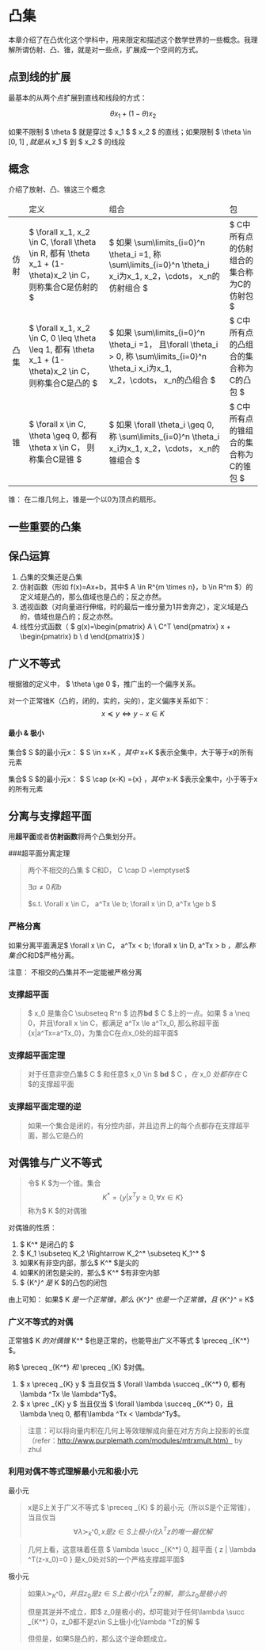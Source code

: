 # 凸集

本章介绍了在凸优化这个学科中，用来限定和描述这个数学世界的一些概念。我理解所谓仿射、凸、锥，就是对一些点，扩展成一个空间的方式。

## 点到线的扩展
最基本的从两个点扩展到直线和线段的方式：

$$ \theta x_1 + (1-\theta)x_2 $$

如果不限制 $ \theta $ 就是穿过 $ x_1 $  $ x_2 $ 的直线；如果限制 $ \theta \in  [0, 1] $, 就是从$ x_1 $ 到 $ x_2 $ 的线段

## 概念

介绍了放射、凸、锥这三个概念
<table>
<thead>
    <tr>
        <td>
        </td>
        <td>
            定义
        </td>
        <td>
            组合
        </td>
        <td>
            包
        </td>
    </tr>
</thead>
    
<tbody>
    <tr>
        <td>仿射
        </td>
        <td>
            $ \forall x_1, x_2 \in C, \forall \theta \in R, 都有 \theta x_1 + (1-\theta)x_2 \in C， 则称集合C是仿射的 $
        </td>
        <td>
            $ 如果 \sum\limits_{i=0}^n \theta_i =1, 称 \sum\limits_{i=0}^n \theta_i x_i为x_1, x_2，\cdots， x_n的仿射组合  $
        </td>
        <td>
            $ C中所有点的仿射组合的集合称为C的仿射包 $
        </td>
    </tr>
    
   <tr>
   <td>凸集
   </td>
   <td>
            $ \forall x_1, x_2 \in C, 0 \leq \theta \leq 1, 都有 \theta x_1 + (1-\theta)x_2 \in C， 则称集合C是凸的 $
        </td>
        <td>
            $ 如果 \sum\limits_{i=0}^n \theta_i =1， 且\forall \theta_i > 0, 称 \sum\limits_{i=0}^n \theta_i x_i为x_1, x_2，\cdots， x_n的凸组合  $
        </td>
        <td>
            $ C中所有点的凸组合的集合称为C的凸包 $
        </td>
   </tr>
   
   <tr>
        <td>锥
        </td>
        <td>
            $ \forall x \in C, \theta \geq 0, 都有 \theta x \in C， 则称集合C是锥 $
        </td>
        <td>
            $ 如果 \forall \theta_i \geq 0, 称 \sum\limits_{i=0}^n \theta_i x_i为x_1, x_2，\cdots， x_n的锥组合  $
        </td>
        <td>
            $ C中所有点的锥组合的集合称为C的锥包 $
        </td>
   </tr>
</tbody>    
</table>

锥： 在二维几何上，锥是一个以0为顶点的扇形。


## 一些重要的凸集

## 保凸运算
1. 凸集的交集还是凸集
2. 仿射函数（形如 f(x)=Ax+b，其中$ A \in R^{m \times n}，b \in R^m $）的定义域是凸的，那么值域也是凸的；反之亦然。
3. 透视函数（对向量进行伸缩，时的最后一维分量为1并舍弃之），定义域是凸的，值域也是凸的；反之亦然。
4. 线性分式函数（
$ g(x)=\begin{pmatrix} A \\ C^T \end{pmatrix}  x + \begin{pmatrix} b \\ d \end{pmatrix}$
）

## 广义不等式
根据锥的定义中， $ \theta \ge 0 $，推广出的一个偏序关系。

对一个正常锥K（凸的，闭的，实的，尖的），定义偏序关系如下： $$ x \preceq y \iff y - x \in K $$

#### 最小 & 极小
集合$ S $的最小元x： $ S \in x+K $，其中$ x+K $表示全集中，大于等于x的所有元素

集合$ S $的最小元x： $ S \cap (x-K) =\{x\} $，其中$ x-K $表示全集中，小于等于x的所有元素

## 分离与支撑超平面
用**超平面**或者**仿射函数**将两个凸集划分开。

###超平面分离定理
> 
> 两个不相交的凸集 $ C和D， C \cap D =\emptyset$
> 
> $\exists a \neq 0和b$
> 
> $s.t. \forall x \in C， a^Tx \le b; \forall x \in D, a^Tx \ge b  $

### 严格分离
如果分离平面满足$ \forall x \in C， a^Tx < b; \forall x \in D, a^Tx > b  $，那么称集合$C和D$严格分离。

注意： 不相交的凸集并不一定能被严格分离
### 支撑超平面
> $ x_0 是集合C \subseteq R^n $ 边界**bd** $ C $上的一点。如果 $ a \neq 0，并且\forall x \in C，都满足 a^Tx \le a^Tx_0, 那么称超平面\{x|a^Tx=a^Tx_0\}，为集合C在点x_0处的超平面$

### 支撑超平面定理
> 对于任意非空凸集$ C $ 和任意$ x_0 \in $  **bd** $ C $，在$ x_0 $处都存在$ C $的支撑超平面

### 支撑超平面定理的逆
> 如果一个集合是闭的，有分控内部，并且边界上的每个点都存在支撑超平面，那么它是凸的


## 对偶锥与广义不等式
> 令$ K $为一个锥。集合
> $$ K^* = \{ y| x^Ty \ge 0, \forall x \in K\} $$
> 称为$ K $的对偶锥

对偶锥的性质：

1. $ K^* 是闭凸的 $
2. $ K_1 \subseteq K_2 \Rightarrow K_2^* \subseteq K_1^* $ 
3. 如果K有非空内部，那么$ K^* $是尖的
4. 如果K的闭包是尖的，那么$ K^* $有非空内部
5. $ {K^*}^* $是$ K $的凸包的闭包

由上可知： 如果$ K $是一个正常锥，那么$ {K^*}^* $也是一个正常锥，且$ {K^*}^*  = K$

### 广义不等式的对偶
正常锥$ K $的对偶锥$ K^* $也是正常的，也能导出广义不等式 $ \preceq _{K^*} $。

称$ \preceq _{K^*} $和$ \preceq _{K} $对偶。

1. $ x \preceq _{K} y $  当且仅当  $ \forall \lambda \succeq _{K^*} 0, 都有\lambda ^Tx \le \lambda^Ty$。 
2. $ x \prec _{K} y $  当且仅当  $ \forall \lambda \succeq _{K^*} 0，且\lambda \neq 0, 都有\lambda ^Tx < \lambda^Ty$。 

> 注意：可以将向量内积在几何上等效理解成向量在对方方向上投影的长度（refer：http://www.purplemath.com/modules/mtrxmult.htm）  by zhul

### 利用对偶不等式理解最小元和极小元
最小元
> x是$S$上关于广义不等式 $ \preceq _{K} $ 的最小元（所以S是个正常锥），当且仅当
> $$ \forall \lambda \succ _{k^*} 0, x是z \in S上极小化\lambda ^Tz的唯一最优解$$

> 几何上看，这意味着任意 $ \lambda \succ _{K^*} 0, 超平面 \{ z  |  \lambda ^T(z-x_0)=0 \} 是x_0处对S的一个严格支撑超平面$

极小元
> 如果$\lambda \succ _{K^*} 0，并且z_0是z\in S上极小化\lambda ^Tz的解， 那么z_0是极小的$ 
> 
> 但是其逆并不成立，即$ z_0是极小的，却可能对于任何\lambda \succ _{K^*} 0，z_0都不是z\in S上极小化\lambda ^Tz的解 $
> 
> 但但是，如果S是凸的，那么这个逆命题成立。






